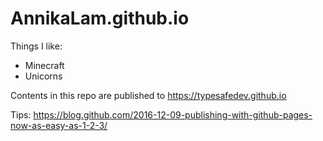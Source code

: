 # AnnikaLam.github.io

Things I like:

  * Minecraft
  * Unicorns

Contents in this repo are published to https://typesafedev.github.io

Tips: https://blog.github.com/2016-12-09-publishing-with-github-pages-now-as-easy-as-1-2-3/
